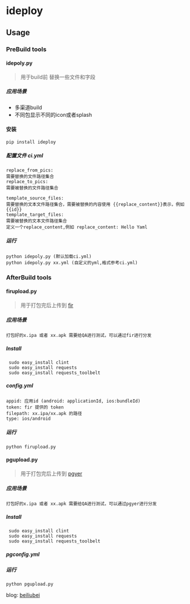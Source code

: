 ideploy
=======
## Usage
### PreBuild tools
#### idepoly.py
>用于build前 替换一些文件和字段

##### 应用场景
* 多渠道build
* 不同包显示不同的icon或者splash

#### 安装
    pip install ideploy
	
##### 配置文件 ci.yml
	replace_from_pics:
	需要替换的文件路径集合  
	replace_to_pics:
	需要被替换的文件路径集合
	
	template_source_files:
	需要替换的文本文件路径集合，需要被替换的内容使用 {{replace_content}}表示，例如 {{id}}
	template_target_files:
	需要被替换的文本文件路径集合 
	定义一个replace_content,例如 replace_content: Hello Yaml
##### 运行
	python idepoly.py (默认加载ci.yml)
	python idepoly.py xx.yml (自定义的yml,格式参考ci.yml)

	
### AfterBuild tools
#### firupload.py
>用于打包完后上传到 [fir](http://fir.im>)

##### 应用场景
	打包好的x.ipa 或者 xx.apk 需要给QA进行测试，可以通过fir进行分发
##### Install
	 sudo easy_install clint
	 sudo easy_install requests
	 sudo easy_install requests_toolbelt
	 
##### config.yml
	appid: 应用id (android: applicationId, ios:bundleId)
	token: fir 提供的 token
	filepath: xx.ipa/xx.apk 的路径
	type: ios/android
	
##### 运行
	python firupload.py

#### pgupload.py
>用于打包完后上传到 [pgyer](http://pgyer.com>)

##### 应用场景
	打包好的x.ipa 或者 xx.apk 需要给QA进行测试，可以通过pgyer进行分发
##### Install
	 sudo easy_install clint
	 sudo easy_install requests
	 sudo easy_install requests_toolbelt

##### pgconfig.yml


##### 运行
	python pgupload.py


blog: [beiliubei](http://www.cnblogs.com/beiliubei/)
